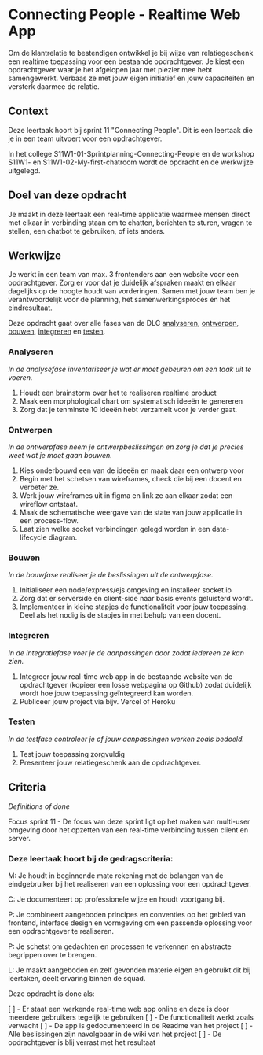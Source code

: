 # Connecting People - Realtime Web App

Om de klantrelatie te bestendigen ontwikkel je bij wijze van relatiegeschenk een realtime toepassing voor een bestaande opdrachtgever. Je kiest een opdrachtgever waar je het afgelopen jaar met plezier mee hebt samengewerkt. Verbaas ze met jouw eigen initiatief en jouw capaciteiten en versterk daarmee de relatie.

## Context

Deze leertaak hoort bij sprint 11 "Connecting People". Dit is een leertaak die je in een team uitvoert voor een opdrachtgever.

In het college S11W1-01-Sprintplanning-Connecting-People en de workshop S11W1- en S11W1-02-My-first-chatroom wordt de opdracht en de werkwijze uitgelegd.

## Doel van deze opdracht

Je maakt in deze leertaak een real-time applicatie waarmee mensen direct met elkaar in verbinding staan om te chatten, berichten te sturen, vragen te stellen, een chatbot te gebruiken, of iets anders.

## Werkwijze

Je werkt in een team van max. 3 frontenders aan een website voor een opdrachtgever. Zorg er voor dat je duidelijk afspraken maakt en elkaar dagelijks op de hoogte houdt van vorderingen. Samen met jouw team ben je verantwoordelijk voor de planning, het samenwerkingsproces én het eindresultaat.

Deze opdracht gaat over alle fases van de DLC [analyseren](#analyseren), [ontwerpen](#ontwerpen), [bouwen](#bouwen), [integreren](#integreren) en [testen](#testen).

### Analyseren
*In de analysefase inventariseer je wat er moet gebeuren om een taak uit te voeren.*

1. Houdt een brainstorm over het te realiseren realtime product
2. Maak een morphological chart om systematisch ideeën te genereren
3. Zorg dat je tenminste 10 ideeën hebt verzamelt voor je verder gaat.

### Ontwerpen
*In de ontwerpfase neem je ontwerpbeslissingen en zorg je dat je precies weet wat je moet gaan bouwen.*

1. Kies onderbouwd een van de ideeën en maak daar een ontwerp voor
2. Begin met het schetsen van wireframes, check die bij een docent en verbeter ze.
3. Werk jouw wireframes uit in figma en link ze aan elkaar zodat een wireflow ontstaat.
4. Maak de schematische weergave van de state van jouw applicatie in een process-flow.
5. Laat zien welke socket verbindingen gelegd worden in een data-lifecycle diagram.

### Bouwen
*In de bouwfase realiseer je de beslissingen uit de ontwerpfase.*

1. Initialiseer een node/express/ejs omgeving en installeer socket.io
2. Zorg dat er serverside en client-side naar basis events geluisterd wordt.
3. Implementeer in kleine stapjes de functionaliteit voor jouw toepassing. Deel als het nodig is de stapjes in met behulp van een docent.

### Integreren
*In de integratiefase voer je de aanpassingen door zodat iedereen ze kan zien.*

1. Integreer jouw real-time web app in de bestaande website van de opdrachtgever (kopieer een losse webpagina op Github) zodat duidelijk wordt hoe jouw toepassing geïntegreerd kan worden.
2. Publiceer jouw project via bijv. Vercel of Heroku

### Testen
*In de testfase controleer je of jouw aanpassingen werken zoals bedoeld.*

1. Test jouw toepassing zorgvuldig
2. Presenteer jouw relatiegeschenk aan de opdrachtgever.

## Criteria
*Definitions of done*

Focus sprint 11 - De focus van deze sprint ligt op het maken van multi-user omgeving door het opzetten van een real-time verbinding tussen client en server. 

### Deze leertaak hoort bij de gedragscriteria:

M: Je houdt in beginnende mate rekening met de belangen van de eindgebruiker bij het realiseren van een oplossing voor een opdrachtgever.

C: Je documenteert op professionele wijze en houdt voortgang bij.

P: Je combineert aangeboden principes en conventies op het gebied van frontend, interface design en vormgeving om een passende oplossing voor een opdrachtgever te realiseren.

P: Je schetst om gedachten en processen te verkennen en abstracte begrippen over te brengen.

L: Je maakt aangeboden en zelf gevonden materie eigen en gebruikt dit bij leertaken, deelt ervaring binnen de squad.

Deze opdracht is done als:

[ ] - Er staat een werkende real-time web app online en deze is door meerdere gebruikers tegelijk te gebruiken
[ ] - De functionaliteit werkt zoals verwacht
[ ] - De app is gedocumenteerd in de Readme van het project
[ ] - Alle beslissingen zijn navolgbaar in de wiki van het project
[ ] - De opdrachtgever is blij verrast met het resultaat
